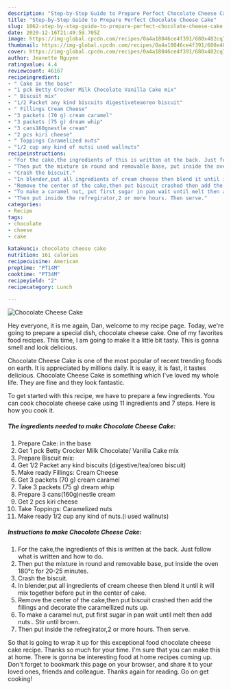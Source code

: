 ```yaml
---
description: "Step-by-Step Guide to Prepare Perfect Chocolate Cheese Cake"
title: "Step-by-Step Guide to Prepare Perfect Chocolate Cheese Cake"
slug: 1062-step-by-step-guide-to-prepare-perfect-chocolate-cheese-cake
date: 2020-12-16T21:49:59.705Z
image: https://img-global.cpcdn.com/recipes/0a4a18046ce4f391/680x482cq70/chocolate-cheese-cake-recipe-main-photo.jpg
thumbnail: https://img-global.cpcdn.com/recipes/0a4a18046ce4f391/680x482cq70/chocolate-cheese-cake-recipe-main-photo.jpg
cover: https://img-global.cpcdn.com/recipes/0a4a18046ce4f391/680x482cq70/chocolate-cheese-cake-recipe-main-photo.jpg
author: Jeanette Nguyen
ratingvalue: 4.4
reviewcount: 46167
recipeingredient:
- " Cake in the base"
- "1 pck Betty Crocker Milk Chocolate Vanilla Cake mix"
- " Biscuit mix"
- "1/2 Packet any kind biscuits digestiveteaoreo biscuit"
- " Fillings Cream Cheese"
- "3 packets (70 g) cream caramel"
- "3 packets (75 g) dream whip"
- "3 cans160gnestle cream"
- "2 pcs kiri cheese"
- " Toppings Caramelized nuts"
- "1/2 cup any kind of nutsi used wallnuts"
recipeinstructions:
- "For the cake,the ingredients of this is written at the back. Just follow what is written and how to do."
- "Then put the mixture in round and removable base, put inside the oven 180°c for 20-25 minutes."
- "Crash the biscuit."
- "In blender,put all ingredients of cream cheese then blend it until it will mix together before put in the center of cake."
- "Remove the center of the cake,then put biscuit crashed then add the fillings and decorate the caramellized nuts up."
- "To make a caramel nut, put first sugar in pan wait until melt then add nuts.. Stir until brown."
- "Then put inside the refregirator,2 or more hours. Then serve."
categories:
- Recipe
tags:
- chocolate
- cheese
- cake

katakunci: chocolate cheese cake 
nutrition: 161 calories
recipecuisine: American
preptime: "PT14M"
cooktime: "PT34M"
recipeyield: "2"
recipecategory: Lunch

---
```



![Chocolate Cheese Cake](https://img-global.cpcdn.com/recipes/0a4a18046ce4f391/680x482cq70/chocolate-cheese-cake-recipe-main-photo.jpg)

Hey everyone, it is me again, Dan, welcome to my recipe page. Today, we're going to prepare a special dish, chocolate cheese cake. One of my favorites food recipes. This time, I am going to make it a little bit tasty. This is gonna smell and look delicious.

Chocolate Cheese Cake is one of the most popular of recent trending foods on earth. It is appreciated by millions daily. It is easy, it is fast, it tastes delicious. Chocolate Cheese Cake is something which I've loved my whole life. They are fine and they look fantastic.




To get started with this recipe, we have to prepare a few ingredients. You can cook chocolate cheese cake using 11 ingredients and 7 steps. Here is how you cook it.

<!--inarticleads1-->

##### The ingredients needed to make Chocolate Cheese Cake:

1. Prepare  Cake: in the base
1. Get 1 pck Betty Crocker Milk Chocolate/ Vanilla Cake mix
1. Prepare  Biscuit mix:
1. Get 1/2 Packet any kind biscuits (digestive/tea/oreo biscuit)
1. Make ready  Fillings: Cream Cheese
1. Get 3 packets (70 g) cream caramel
1. Take 3 packets (75 g) dream whip
1. Prepare 3 cans(160g)nestle cream
1. Get 2 pcs kiri cheese
1. Take  Toppings: Caramelized nuts
1. Make ready 1/2 cup any kind of nuts.(i used wallnuts)




<!--inarticleads2-->

##### Instructions to make Chocolate Cheese Cake:

1. For the cake,the ingredients of this is written at the back. Just follow what is written and how to do.
1. Then put the mixture in round and removable base, put inside the oven 180°c for 20-25 minutes.
1. Crash the biscuit.
1. In blender,put all ingredients of cream cheese then blend it until it will mix together before put in the center of cake.
1. Remove the center of the cake,then put biscuit crashed then add the fillings and decorate the caramellized nuts up.
1. To make a caramel nut, put first sugar in pan wait until melt then add nuts.. Stir until brown.
1. Then put inside the refregirator,2 or more hours. Then serve.




So that is going to wrap it up for this exceptional food chocolate cheese cake recipe. Thanks so much for your time. I'm sure that you can make this at home. There is gonna be interesting food at home recipes coming up. Don't forget to bookmark this page on your browser, and share it to your loved ones, friends and colleague. Thanks again for reading. Go on get cooking!
